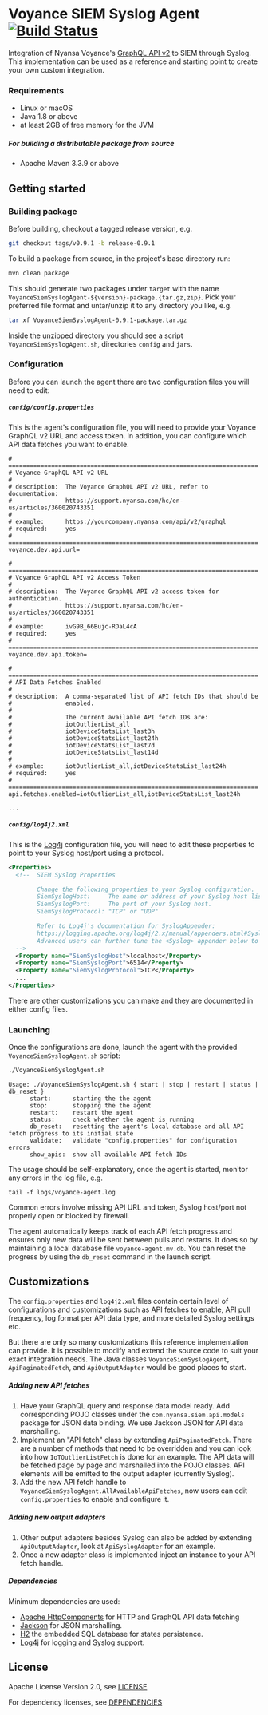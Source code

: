 # Voyance SIEM Syslog Agent [![Build Status](https://travis-ci.com/Nyansa/voyance-siem-syslog-agent.png?branch=master)](https://travis-ci.com/Nyansa/voyance-siem-syslog-agent)


Integration of Nyansa Voyance's [GraphQL API v2](https://nyansa.github.io/api-v2/) to SIEM through
Syslog. This implementation can be used as a reference and starting point to create your own custom
integration.

### Requirements
- Linux or macOS
- Java 1.8 or above
- at least 2GB of free memory for the JVM
##### For building a distributable package from source
- Apache Maven 3.3.9 or above

## Getting started
### Building package
Before building, checkout a tagged release version, e.g.

```bash
git checkout tags/v0.9.1 -b release-0.9.1
```

To build a package from source, in the project's base directory run:

```bash
mvn clean package
```

This should generate two packages under `target` with the name `VoyanceSiemSyslogAgent-${version}-package.{tar.gz,zip}`.
Pick your preferred file format and untar/unzip it to any directory you like, e.g.

```bash
tar xf VoyanceSiemSyslogAgent-0.9.1-package.tar.gz
```

Inside the unzipped directory you should see a script `VoyanceSiemSyslogAgent.sh`, directories
`config` and `jars`.

### Configuration
Before you can launch the agent there are two configuration files you will need to edit:

##### `config/config.properties`
This is the agent's configuration file, you will need to provide your Voyance GraphQL v2 URL and
access token. In addition, you can configure which API data fetches you want to enable.

```properties
# ======================================================================
# Voyance GraphQL API v2 URL
#
# description:  The Voyance GraphQL API v2 URL, refer to documentation:
#               https://support.nyansa.com/hc/en-us/articles/360020743351
#
# example:      https://yourcompany.nyansa.com/api/v2/graphql
# required:     yes
# ======================================================================
voyance.dev.api.url=

# ======================================================================
# Voyance GraphQL API v2 Access Token
#
# description:  The Voyance GraphQL API v2 access token for authentication.
#               https://support.nyansa.com/hc/en-us/articles/360020743351
#
# example:      ivG9B_66Bujc-RDaL4cA
# required:     yes
# ======================================================================
voyance.dev.api.token=

# ======================================================================
# API Data Fetches Enabled
#
# description:  A comma-separated list of API fetch IDs that should be
#               enabled.
#
#               The current available API fetch IDs are:
#               iotOutlierList_all
#               iotDeviceStatsList_last3h
#               iotDeviceStatsList_last24h
#               iotDeviceStatsList_last7d
#               iotDeviceStatsList_last14d
#
# example:      iotOutlierList_all,iotDeviceStatsList_last24h
# required:     yes
# ======================================================================
api.fetches.enabled=iotOutlierList_all,iotDeviceStatsList_last24h

...
```

##### `config/log4j2.xml`
This is the [Log4j](https://logging.apache.org/log4j/2.x/manual/configuration.html) configuration
file, you will need to edit these properties to point to your Syslog host/port using a protocol.

```xml
<Properties>
  <!--  SIEM Syslog Properties

        Change the following properties to your Syslog configuration.
        SiemSyslogHost:     The name or address of your Syslog host listening for log events.
        SiemSyslogPort:     The port of your Syslog host.
        SiemSyslogProtocol: "TCP" or "UDP"

        Refer to Log4j's documentation for SyslogAppender:
        https://logging.apache.org/log4j/2.x/manual/appenders.html#SyslogAppender
        Advanced users can further tune the <Syslog> appender below to fit your needs.
  -->
  <Property name="SiemSyslogHost">localhost</Property>
  <Property name="SiemSyslogPort">6514</Property>
  <Property name="SiemSyslogProtocol">TCP</Property>
  ...
</Properties>
```

There are other customizations you can make and they are documented in either config files.

### Launching
Once the configurations are done, launch the agent with the provided `VoyanceSiemSyslogAgent.sh`
script:

```bash
./VoyanceSiemSyslogAgent.sh
```
```
Usage: ./VoyanceSiemSyslogAgent.sh { start | stop | restart | status | db_reset }
      start:      starting the the agent
      stop:       stopping the the agent
      restart:    restart the agent
      status:     check whether the agent is running
      db_reset:   resetting the agent's local database and all API fetch progress to its initial state
      validate:   validate "config.properties" for configuration errors
      show_apis:  show all available API fetch IDs
```

The usage should be self-explanatory, once the agent is started, monitor any errors in the log file,
e.g.

```
tail -f logs/voyance-agent.log
```

Common errors involve missing API URL and token, Syslog host/port not properly open or blocked by
firewall.

The agent automatically keeps track of each API fetch progress and ensures only new data will be
sent between pulls and restarts. It does so by maintaining a local database file
`voyance-agent.mv.db`. You can reset the progress by using the `db_reset` command in the launch
script.

## Customizations
The `config.properties` and `log4j2.xml` files contain certain level of configurations and
customizations such as API fetches to enable, API pull frequency, log format per API data type, and
more detailed Syslog settings etc.

But there are only so many customizations this reference implementation can provide.
It is possible to modify and extend the source code to suit your exact integration needs. The Java
classes `VoyanceSiemSyslogAgent`, `ApiPaginatedFetch`, and `ApiOutputAdapter` would be good places
to start.

##### Adding new API fetches
1. Have your GraphQL query and response data model ready. Add corresponding POJO classes under the
`com.nyansa.siem.api.models` package for JSON data binding. We use Jackson JSON for API data
marshalling.
2. Implement an "API fetch" class by extending `ApiPaginatedFetch`. There are a number of methods
that need to be overridden and you can look into how `IoTOutlierListFetch` is done for an example.
The API data will be fetched page by page and marshalled into the POJO classes. API elements will
be emitted to the output adapter (currently Syslog).
3. Add the new API fetch handle to `VoyanceSiemSyslogAgent.AllAvailableApiFetches`, now users can
edit `config.properties` to enable and configure it.

##### Adding new output adapters
1. Other output adapters besides Syslog can also be added by extending `ApiOutputAdapter`, look at
`ApiSyslogAdapter` for an example.
2. Once a new adapter class is implemented inject an instance to your API fetch handle.

##### Dependencies
Minimum dependencies are used:
- [Apache HttpComponents](https://hc.apache.org/) for HTTP and GraphQL API data fetching
- [Jackson](https://github.com/FasterXML/jackson) for JSON marshalling.
- [H2](https://h2database.com/html/main.html) the embedded SQL database for states persistence.
- [Log4j](https://logging.apache.org/log4j/2.x/) for logging and Syslog support.

## License
Apache License Version 2.0, see [LICENSE](https://github.com/Nyansa/voyance-siem-syslog-agent/blob/master/LICENSE.txt)

For dependency licenses, see [DEPENDENCIES](https://github.com/Nyansa/voyance-siem-syslog-agent/blob/master/DEPENDENCIES.txt)
